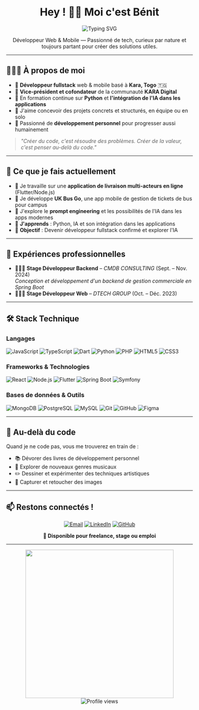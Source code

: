 <h1 align="center">Hey ! 👋🏽 Moi c'est Bénit</h1>
<p align="center">
  <img src="https://readme-typing-svg.herokuapp.com?font=Fira+Code&pause=1000&color=2F81F7&center=true&vCenter=true&width=500&lines=Développeur+Fullstack+Web+%26+Mobile;Passionné+de+tech+et+d'innovation;Créateur+de+solutions+utiles" alt="Typing SVG" />
</p>

<p align="center">Développeur Web & Mobile — Passionné de tech, curieux par nature et toujours partant pour créer des solutions utiles.</p>

---

## 👨🏽‍💻 À propos de moi

- 💼 **Développeur fullstack** web & mobile basé à **Kara, Togo** 🇹🇬
- 🤝 **Vice-président et cofondateur** de la communauté **KARA Digital**
- 🔄 En formation continue sur **Python** et **l'intégration de l'IA dans les applications**
- 🎯 J'aime concevoir des projets concrets et structurés, en équipe ou en solo
- 📘 Passionné de **développement personnel** pour progresser aussi humainement

> *"Créer du code, c'est résoudre des problèmes. Créer de la valeur, c'est penser au-delà du code."*

---

## 🚀 Ce que je fais actuellement

- 🔧 Je travaille sur une **application de livraison multi-acteurs en ligne** (Flutter/Node.js)
- 📱 Je développe **UK Bus Go**, une app mobile de gestion de tickets de bus pour campus
- 🧠 J'explore le **prompt engineering** et les possibilités de l'IA dans les apps modernes
- 🌱 **J'apprends** : Python, IA et son intégration dans les applications
- 🎯 **Objectif** : Devenir développeur fullstack confirmé et explorer l'IA

---

## 💼 Expériences professionnelles

- 🧑🏽‍💻 **Stage Développeur Backend** – *CMDB CONSULTING* (Sept. – Nov. 2024)  
  *Conception et développement d'un backend de gestion commerciale en Spring Boot*
- 👨🏽‍💻 **Stage Développeur Web** – *DTECH GROUP* (Oct. – Déc. 2023)

---

## 🛠️ Stack Technique

### Langages
![JavaScript](https://img.shields.io/badge/-JavaScript-F7DF1E?style=flat-square&logo=javascript&logoColor=black)
![TypeScript](https://img.shields.io/badge/-TypeScript-3178C6?style=flat-square&logo=typescript&logoColor=white)
![Dart](https://img.shields.io/badge/-Dart-0175C2?style=flat-square&logo=dart&logoColor=white)
![Python](https://img.shields.io/badge/-Python-3776AB?style=flat-square&logo=python&logoColor=white)
![PHP](https://img.shields.io/badge/-PHP-777BB4?style=flat-square&logo=php&logoColor=white)
![HTML5](https://img.shields.io/badge/-HTML5-E34F26?style=flat-square&logo=html5&logoColor=white)
![CSS3](https://img.shields.io/badge/-CSS3-1572B6?style=flat-square&logo=css3&logoColor=white)

### Frameworks & Technologies
![React](https://img.shields.io/badge/-React-61DAFB?style=flat-square&logo=react&logoColor=black)
![Node.js](https://img.shields.io/badge/-Node.js-339933?style=flat-square&logo=node.js&logoColor=white)
![Flutter](https://img.shields.io/badge/-Flutter-02569B?style=flat-square&logo=flutter&logoColor=white)
![Spring Boot](https://img.shields.io/badge/-Spring%20Boot-6DB33F?style=flat-square&logo=spring&logoColor=white)
![Symfony](https://img.shields.io/badge/-Symfony-000000?style=flat-square&logo=symfony&logoColor=white)

### Bases de données & Outils
![MongoDB](https://img.shields.io/badge/-MongoDB-47A248?style=flat-square&logo=mongodb&logoColor=white)
![PostgreSQL](https://img.shields.io/badge/-PostgreSQL-336791?style=flat-square&logo=postgresql&logoColor=white)
![MySQL](https://img.shields.io/badge/-MySQL-4479A1?style=flat-square&logo=mysql&logoColor=white)
![Git](https://img.shields.io/badge/-Git-F05032?style=flat-square&logo=git&logoColor=white)
![GitHub](https://img.shields.io/badge/-GitHub-181717?style=flat-square&logo=github&logoColor=white)
![Figma](https://img.shields.io/badge/-Figma-F24E1E?style=flat-square&logo=figma&logoColor=white)

---

## 🌟 Au-delà du code

Quand je ne code pas, vous me trouverez en train de :
- 📚 Dévorer des livres de développement personnel
- 🎵 Explorer de nouveaux genres musicaux  
- ✏️ Dessiner et expérimenter des techniques artistiques
- 📸 Capturer et retoucher des images

---

## 📫 Restons connectés !

<div align="center">

[![Email](https://img.shields.io/badge/-Email-D14836?style=for-the-badge&logo=gmail&logoColor=white)](mailto:benitedouhsewa@gmail.com)
[![LinkedIn](https://img.shields.io/badge/-LinkedIn-0077B5?style=for-the-badge&logo=linkedin&logoColor=white)](https://tg.linkedin.com/in/b%C3%A9nit-edouh-sewa-797b14268)
[![GitHub](https://img.shields.io/badge/-GitHub-181717?style=for-the-badge&logo=github&logoColor=white)](https://github.com/benit-authentic)

**🔎 Disponible pour freelance, stage ou emploi**

</div>

---

<div align="center">
  <img src="https://media.giphy.com/media/qgQUggAC3Pfv687qPC/giphy.gif" width="400" />
  
  <br/>
  
  <img src="https://komarev.com/ghpvc/?username=benit-authentic&style=flat-square&color=blue" alt="Profile views" />
</div>
